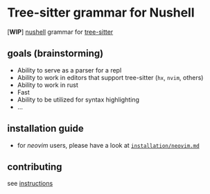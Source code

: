 # Tree-sitter grammar for Nushell

[**WIP**] [nushell](https://github.com/nushell/nushell) grammar for [tree-sitter](https://tree-sitter.github.io/tree-sitter/)

## goals (brainstorming)

- Ability to serve as a parser for a repl
- Ability to work in editors that support tree-sitter (`hx`, `nvim`, others)
- Ability to work in rust
- Fast
- Ability to be utilized for syntax highlighting
- ...

## installation guide
- for *neovim* users, please have a look at [`installation/neovim.md`](installation/neovim.md)

## contributing
see [instructions](./CONTRIBUTING.md)

